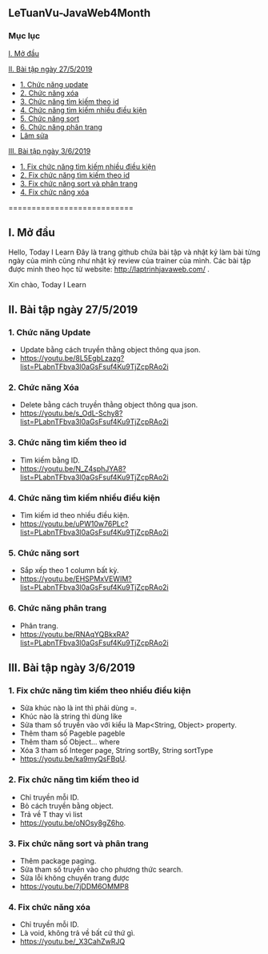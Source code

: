 ﻿
## LeTuanVu-JavaWeb4Month

### Mục lục

[I. Mở đầu](#Modau)

[II. Bài tập ngày 27/5/2019](#2752019)
- [1. Chức năng update](#2752019update)
- [2. Chức năng xóa](#2752019delete)
- [3. Chức năng tìm kiếm theo id](#2752019findid)
- [4. Chức năng tìm kiếm nhiều điều kiện](#2752019search)
- [5. Chức năng sort](#2752019sort)
- [6. Chức năng phân trang](#2752019page)
- [Lâm sửa](#meo)

[III. Bài tập ngày 3/6/2019](#362019)
- [1. Fix chức năng tìm kiếm nhiều điều kiện](#362019search)
- [2. Fix chức năng tìm kiếm theo id](#362019findid)
- [3. Fix chức năng sort và phân trang](#362019sort)
- [4. Fix chức năng xóa](#362019delete)

===========================

<a name="Modau"></a>
## I. Mở đầu
Hello, Today I Learn
Đây là trang github chứa bài tập và nhật ký làm bài từng ngày của mình cũng như nhật ký review của trainer của mình. 
Các bài tập được minh theo học từ website: http://laptrinhjavaweb.com/ .

Xin chào, Today I Learn

<a name="2752019"></a>
## II. Bài tập ngày 27/5/2019

<a name="2752019update"></a>
### 1. Chức năng Update

- Update bằng cách truyền thằng object thông qua json.
- https://youtu.be/8L5EgbLzazg?list=PLabnTFbva3l0aGsFsuf4Ku9TjZcpRAo2i

<a name="2752019delete"></a>
### 2. Chức năng Xóa

- Delete bằng cách truyền thằng object thông qua json.
- https://youtu.be/s_OdL-Schy8?list=PLabnTFbva3l0aGsFsuf4Ku9TjZcpRAo2i

<a name="2752019findid"></a>
### 3. Chức năng tìm kiếm theo id

- Tìm kiếm bằng ID.
- https://youtu.be/N_Z4sphJYA8?list=PLabnTFbva3l0aGsFsuf4Ku9TjZcpRAo2i

<a name="2752019search"></a>
### 4. Chức năng tìm kiếm nhiều điều kiện

- Tìm kiếm id theo nhiều điều kiện.
- https://youtu.be/uPW10w76PLc?list=PLabnTFbva3l0aGsFsuf4Ku9TjZcpRAo2i

<a name="2752019sort"></a>
### 5. Chức năng sort

- Sắp xếp theo 1 column bất kỳ.
- https://youtu.be/EHSPMxVEWIM?list=PLabnTFbva3l0aGsFsuf4Ku9TjZcpRAo2i

<a name="2752019page"></a>
### 6. Chức năng phân trang

- Phân trang.
- https://youtu.be/RNAqYQBkxRA?list=PLabnTFbva3l0aGsFsuf4Ku9TjZcpRAo2i

<a name="362019"></a>
## III. Bài tập ngày 3/6/2019

<a name="362019search"></a>
### 1. Fix chức năng tìm kiếm theo nhiều điều kiện

- Sửa khúc nào là int thì phải dùng =.
- Khúc nào là string thì dùng like
- Sửa tham số truyền vào với kiểu là Map<String, Object> property.
- Thêm tham số Pageble pageble
- Thêm tham số Object... where
- Xóa 3 tham số Integer page, String sortBy, String sortType
- https://youtu.be/ka9myQsFBqU.

<a name="362019findid"></a>
### 2. Fix chức năng tìm kiếm theo id

- Chỉ truyền mỗi ID.
- Bỏ cách truyền bằng object.
- Trả về T thay vì list<T>
- https://youtu.be/oNOsy8gZ6ho.

<a name="362019sort"></a>
### 3. Fix chức năng sort và phân trang

- Thêm package paging.
- Sửa tham số truyền vào cho phương thức search.
- Sửa lỗi không chuyển trang được
- https://youtu.be/7jDDM6OMMP8

<a name="362019delete"></a>
### 4. Fix chức năng xóa

- Chỉ truyền mỗi ID.
- Là void, không trả về bất cứ thứ gì.
- https://youtu.be/_X3CahZwRJQ


